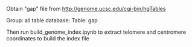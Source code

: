 Obtain "gap" file from http://genome.ucsc.edu/cgi-bin/hgTables

Group: all table
database: <reference build>
Table: gap

Then run build_genome_index.ipynb to extract telomere and centromere coordinates to build the index file